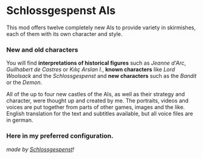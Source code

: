 # Schlossgespenst AIs  

This mod offers twelve completely new AIs to provide variety in skirmishes, each of them with its own character and style.

### New and old characters

You will find **interpretations of historical figures** such as *Jeanne d'Arc*, *Guilhabert de Castres* or *Kılıç Arslan I.*, **known characters** like *Lord Woolsack* and the *Schlossgespenst* and **new characters** such as the *Bandit* or the *Demon*.

All of the up to four new castles of the AIs, as well as their strategy and character, were thought up and created by me. The portraits, videos and voices are put together from parts of other games, images and the like. English translation for the text and subtitles available, but all voice files are in german.

### Here in my preferred configuration.

*made by [Schlossgespenst](https://github.com/Schlossgespensty)!*
